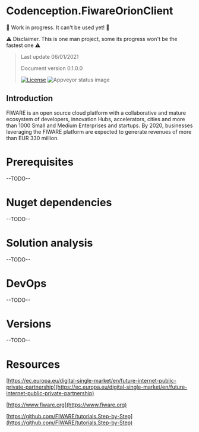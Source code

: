 # Codenception.FiwareOrionClient

🚧 Work in progress. It can't be used yet! 🚧

⚠️ Disclaimer. This is one man project, some its progress won't be the fastest one ⚠️


> Last update 06/01/2021
> 
> Document version 0.1.0.0
>
> [![License](https://img.shields.io/badge/License-Apache%202.0-blue.svg)](https://opensource.org/licenses/Apache-2.0)
> ![Appveyor status image](https://ci.appveyor.com/api/projects/status/github/kostasgrevenitis/Codenception.FiwareOrionClient?branch=main&svg=true)

## Introduction

FIWARE is an open source cloud platform with a collaborative and mature ecosystem of developers, innovation Hubs, accelerators, cities and more than 1000 Small and Medium Enterprises and startups. By 2020, businesses leveraging the FIWARE platform are expected to generate revenues of more than EUR 330 million.

# Prerequisites

--TODO--

# Nuget dependencies

--TODO--

# Solution analysis

--TODO--

# DevOps

--TODO--

# Versions

--TODO--

# Resources

[https://ec.europa.eu/digital-single-market/en/future-internet-public-private-partnership](https://ec.europa.eu/digital-single-market/en/future-internet-public-private-partnership)

[https://www.fiware.org](https://www.fiware.org)

[https://github.com/FIWARE/tutorials.Step-by-Step](https://github.com/FIWARE/tutorials.Step-by-Step)
